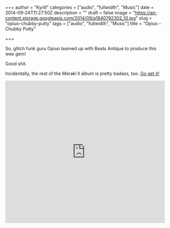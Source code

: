 +++
author = "Kyrill"
categories = ["audio", "fullwidth", "Music"]
date = 2014-09-24T11:27:50Z
description = ""
draft = false
image = "https://ap-content.storage.googleapis.com/2014/09/a1840792302_10.jpg"
slug = "opiuo-chubby-putty"
tags = ["audio", "fullwidth", "Music"]
title = "Opiuo - Chubby Putty"

+++


So, glitch funk guru Opiuo teamed up with Beats Antique to produce this wee gem!

Good shit.

Incidentally, the rest of the Meraki II album is pretty badass, too. [Go get it!](http://opiuo.bandcamp.com/album/meraki-2)

<iframe frameborder="no" height="450" scrolling="no" src="https://w.soundcloud.com/player/?url=https%3A%2F%2Fapi.soundcloud.com%2Ftracks%2F141467747&visual=true&auto_play=false&hide_related=false&show_comments=true&show_user=true&show_reposts=false" width="100%"></iframe>
